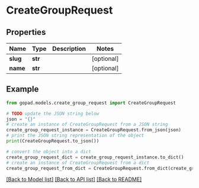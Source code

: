 # CreateGroupRequest


## Properties

Name | Type | Description | Notes
------------ | ------------- | ------------- | -------------
**slug** | **str** |  | [optional] 
**name** | **str** |  | [optional] 

## Example

```python
from gopad.models.create_group_request import CreateGroupRequest

# TODO update the JSON string below
json = "{}"
# create an instance of CreateGroupRequest from a JSON string
create_group_request_instance = CreateGroupRequest.from_json(json)
# print the JSON string representation of the object
print(CreateGroupRequest.to_json())

# convert the object into a dict
create_group_request_dict = create_group_request_instance.to_dict()
# create an instance of CreateGroupRequest from a dict
create_group_request_from_dict = CreateGroupRequest.from_dict(create_group_request_dict)
```
[[Back to Model list]](../README.md#documentation-for-models) [[Back to API list]](../README.md#documentation-for-api-endpoints) [[Back to README]](../README.md)



